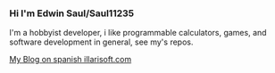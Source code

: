 ### Hi I'm Edwin Saul/Saul11235

I'm a hobbyist developer, i like programmable calculators, games, and software development in general, see my's repos.

[My Blog on spanish illarisoft.com](https:www.illarisoft.com)
